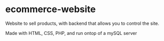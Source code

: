 # ecommerce-website
Website to sell products, with backend that allows you to control the site.

Made with HTML, CSS, PHP, and run ontop of a mySQL server

